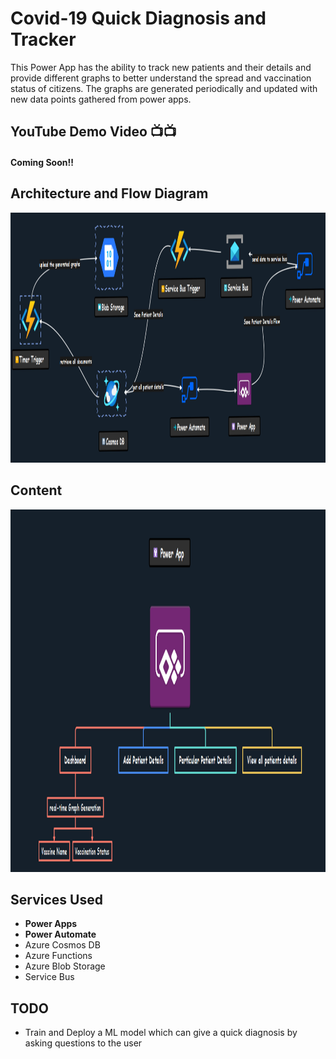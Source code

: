 # Covid-19 Quick Diagnosis and Tracker
This Power App has the ability to track new patients and their details and provide different graphs to better understand the spread and vaccination status of citizens.
The graphs are generated periodically and updated with new data points gathered from power apps.

## YouTube Demo Video 📺📺
#### Coming Soon!!
## Architecture and Flow Diagram

<img src="https://github.com/Santhoshkumard11/covid-19-quick-diagnosis-and-tracker/blob/master/images/architecture-diagram-2.png" height="400" width="1000" alt="Content">

## Content
<img src="https://github.com/Santhoshkumard11/covid-19-quick-diagnosis-and-tracker/blob/master/images/details.png" height="580" alt="Content">


## Services Used
- __Power Apps__
- __Power Automate__
- Azure Cosmos DB
- Azure Functions
- Azure Blob Storage
- Service Bus

## TODO
- Train and Deploy a ML model which can give a quick diagnosis by asking questions to the user